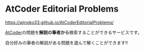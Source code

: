 # AtCoder Editorial Problems

https://ajinoko33.github.io/AtCoderEditorialProblems/

[AtCoder](https://atcoder.jp/)の問題を**解説の筆者から**検索することができるサービスです。

自分好みの筆者の解説がある問題を選んで解くことができます!!
